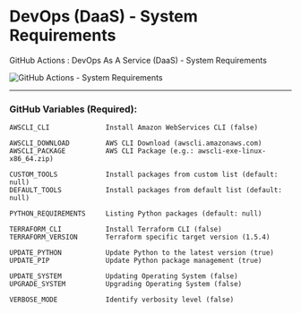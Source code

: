 # DevOps (DaaS) - System Requirements
GitHub Actions : DevOps As A Service (DaaS) - System Requirements

![GitHub Actions - System Requirements](https://github.com/emvaldes/operations-toolset/workflows/GitHub%20Actions%20-%20System%20Requirements/badge.svg)

---
### GitHub Variables (Required):

```console
AWSCLI_CLI              Install Amazon WebServices CLI (false)
```
```console
AWSCLI_DOWNLOAD         AWS CLI Download (awscli.amazonaws.com)
AWSCLI_PACKAGE          AWS CLI Package (e.g.: awscli-exe-linux-x86_64.zip)
```
```console
CUSTOM_TOOLS            Install packages from custom list (default: null)
DEFAULT_TOOLS           Install packages from default list (default: null)

PYTHON_REQUIREMENTS     Listing Python packages (default: null)

TERRAFORM_CLI           Install Terraform CLI (false)
TERRAFORM_VERSION       Terraform specific target version (1.5.4)
```
```console
UPDATE_PYTHON           Update Python to the latest version (true)
UPDATE_PIP              Update Python package management (true)
```
```console
UPDATE_SYSTEM           Updating Operating System (false)
UPGRADE_SYSTEM          Upgrading Operating System (false)
```
```console
VERBOSE_MODE            Identify verbosity level (false)
```
